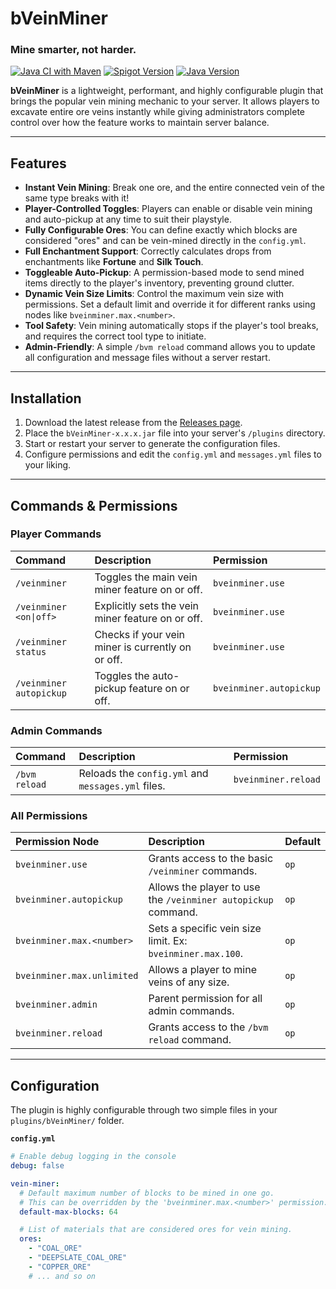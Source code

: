 # bVeinMiner
### Mine smarter, not harder.

[![Java CI with Maven](https://img.shields.io/badge/build-passing-brightgreen?style=for-the-badge&logo=githubactions)](https://github.com/YOUR_USERNAME/bVeinMiner/actions)
[![Spigot Version](https://img.shields.io/badge/Spigot-1.21.x-orange?style=for-the-badge&logo=spigotmc)](https://www.spigotmc.org/)
[![Java Version](https://img.shields.io/badge/Java-21-blue?style=for-the-badge&logo=openjdk)](https://www.java.com/)

**bVeinMiner** is a lightweight, performant, and highly configurable plugin that brings the popular vein mining mechanic to your server. It allows players to excavate entire ore veins instantly while giving administrators complete control over how the feature works to maintain server balance.

---

## Features

* **Instant Vein Mining**: Break one ore, and the entire connected vein of the same type breaks with it!
* **Player-Controlled Toggles**: Players can enable or disable vein mining and auto-pickup at any time to suit their playstyle.
* **Fully Configurable Ores**: You can define exactly which blocks are considered "ores" and can be vein-mined directly in the `config.yml`.
* **Full Enchantment Support**: Correctly calculates drops from enchantments like **Fortune** and **Silk Touch**.
* **Toggleable Auto-Pickup**: A permission-based mode to send mined items directly to the player's inventory, preventing ground clutter.
* **Dynamic Vein Size Limits**: Control the maximum vein size with permissions. Set a default limit and override it for different ranks using nodes like `bveinminer.max.<number>`.
* **Tool Safety**: Vein mining automatically stops if the player's tool breaks, and requires the correct tool type to initiate.
* **Admin-Friendly**: A simple `/bvm reload` command allows you to update all configuration and message files without a server restart.

---

## Installation

1.  Download the latest release from the [Releases page](https://github.com/YOUR_USERNAME/bVeinMiner/releases).
2.  Place the `bVeinMiner-x.x.x.jar` file into your server's `/plugins` directory.
3.  Start or restart your server to generate the configuration files.
4.  Configure permissions and edit the `config.yml` and `messages.yml` files to your liking.

---

## Commands & Permissions

### Player Commands
| Command | Description | Permission |
| :--- | :--- | :--- |
| `/veinminer` | Toggles the main vein miner feature on or off. | `bveinminer.use` |
| `/veinminer <on\|off>` | Explicitly sets the vein miner feature on or off. | `bveinminer.use` |
| `/veinminer status` | Checks if your vein miner is currently on or off. | `bveinminer.use` |
| `/veinminer autopickup` | Toggles the auto-pickup feature on or off. | `bveinminer.autopickup` |

### Admin Commands
| Command | Description | Permission |
| :--- | :--- | :--- |
| `/bvm reload` | Reloads the `config.yml` and `messages.yml` files. | `bveinminer.reload` |

### All Permissions
| Permission Node | Description | Default |
| :--- | :--- | :--- |
| `bveinminer.use` | Grants access to the basic `/veinminer` commands. | `op` |
| `bveinminer.autopickup`| Allows the player to use the `/veinminer autopickup` command. | `op` |
| `bveinminer.max.<number>` | Sets a specific vein size limit. Ex: `bveinminer.max.100`. | `op` |
| `bveinminer.max.unlimited`| Allows a player to mine veins of any size. | `op` |
| `bveinminer.admin` | Parent permission for all admin commands. | `op` |
| `bveinminer.reload` | Grants access to the `/bvm reload` command. | `op` |

---

## Configuration

The plugin is highly configurable through two simple files in your `plugins/bVeinMiner/` folder.

**`config.yml`**
```yml
# Enable debug logging in the console
debug: false

vein-miner:
  # Default maximum number of blocks to be mined in one go.
  # This can be overridden by the 'bveinminer.max.<number>' permission.
  default-max-blocks: 64

  # List of materials that are considered ores for vein mining.
  ores:
    - "COAL_ORE"
    - "DEEPSLATE_COAL_ORE"
    - "COPPER_ORE"
    # ... and so on
